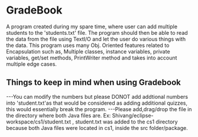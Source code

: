 # GradeBook
A program created during my spare time, where user can add multiple students to the 'students.txt' file. The program should then be able to read the data from the file using TextI/O and let the user do various things with the data. This program uses many Obj. Oriented features related to Encapsulation such as, Multiple classes, instance variables, private variables, get/set methods, PrintWriter method and takes into account multiple edge cases. 

## Things to keep in mind when using Gradebook
---You can modify the numbers but please DONOT add addtional numbers into 'student.txt'as that would be considered as adding additional quizzes, this would essentially break the program.
---Please add,drag/drop the file in the directory where both Java files are. Ex: Shivang/eclipse-workspace/cs1/student.txt , student.txt was added to the cs1 directory because both Java files were located in cs1, inside the src folder/package.


